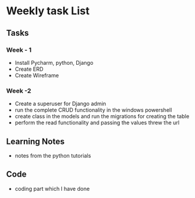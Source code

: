 # Weekly task List

## Tasks
### Week - 1
* Install Pycharm, python, Django
* Create ERD
* Create Wireframe

### Week -2
* Create a superuser for Django admin 
* run the complete CRUD functionality in the windows powershell
* create class in the models and run the migrations for creating the table
* perform the read functionality and passing the values threw the url

## Learning Notes
* notes from the python tutorials

## Code 
* coding part which I have done
